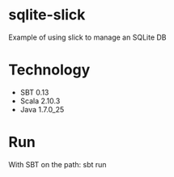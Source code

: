 sqlite-slick
============

Example of using slick to manage an SQLite DB

# Technology
+ SBT 0.13
+ Scala 2.10.3
+ Java 1.7.0_25

# Run
With SBT on the path:
sbt run
